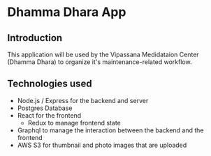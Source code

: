 # Dhamma Dhara App

## Introduction
This application will be used by the Vipassana Medidataion Center (Dhamma Dhara) to organize it's maintenance-related workflow.

## Technologies used

  - Node.js / Express for the backend and server
  - Postgres Database
  - React for the frontend
    - Redux to manage frontend state
  - Graphql to manage the interaction between the backend and the frontend
  - AWS S3 for thumbnail and photo images that are uploaded

